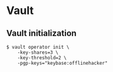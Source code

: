 # Vault

## Vault initialization

```
$ vault operator init \
	-key-shares=3 \
	-key-threshold=2 \
	-pgp-keys="keybase:offlinehacker"
```
